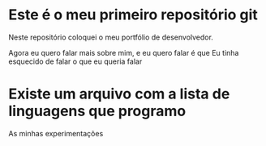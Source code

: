 # Este é o meu primeiro repositório git

Neste repositório coloquei o meu portfólio de desenvolvedor.

Agora eu quero falar mais sobre mim, e eu quero falar é que
Eu tinha esquecido de falar o que eu queria falar

# Existe um arquivo com a lista de linguagens que programo

As minhas experimentações
